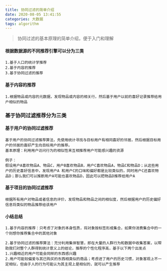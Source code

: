 ```yaml
---
title: 协同过滤的简单介绍
date: 2020-08-05 13:41:55
categories: 大数据
tags: algorithm
---
```


> 协同过滤的基本原理的简单介绍，便于入门和理解

<!-- more -->


#### 根据数据源的不同推荐引擎可以分为三类

```
1.基于人口的统计学推荐
2.基于内容的推荐
3.基于协同过滤的推荐
```

#### 基于内容的推荐
```
1.根据物品或内容的元数据，发现物品或内容的相关行，然后基于用户以前的喜好记录推荐给用户相似的物品
```

### 基于协同过滤推荐分为三类

#### 基于用户的协同过滤推荐
```
基于用户的协同过滤推荐算法，先使用统计寻找与目标用户有相同喜好的邻居，然后根据目标用户的邻居的喜好产生向目标用户的推荐。
基本原理：利用用户访问行为的相似性来互相推荐用户可能感兴趣的资源

例子：
假设用户A喜欢物品A、物品C，用户B喜欢物品B，用户C喜欢物品A，物品C和物品D；从这些用户的历史喜好信息中，发现用户A 和用户C的口味和偏好都是比较类似的，同时用户C还喜欢物品D；那么我们可以推断用户A可能也喜欢物品D，因此可以把物品D推荐给用户A
```

#### 基于项目的协同过滤推荐
```
根据所有用户对物品或者信息的评价，发现物品和物品之间的相似度，然后根据用户的历史偏好信息将类似的物品推荐给该用户
```

#### 小结总结
```
1.基于内容的推荐：只考虑了对象的本身性质，将对象按标签形成集合，如果你消费集合中的一个则想你推荐集合中的其他对象

2.基于协同过滤的推荐算法：充分利用集体智慧，即在大量的人群行为和数据中收集答案，以帮助我们对整个人群得到统计意义上的结论，推荐的个性化程序高，基于以下两个出发点
1.兴趣相近的用户可能会同样的东西感兴趣
2.用户可能较偏爱与其已购买的东西相类似的商品；考虑进了用户的历史习惯，对象客观上不一定相似，但由于人的行为可能认为其主观上是相似的，就可以产生推荐
```